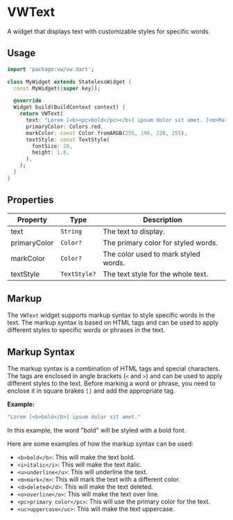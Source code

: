 # VWText

A widget that displays text with customizable styles for specific words.

## Usage

```dart
import 'package:vw/vw.dart';

class MyWidget extends StatelessWidget {
  const MyWidget({super.key});

  @override
  Widget build(BuildContext context) {
    return VWText(
      text: "Lorem [<b><pc>bold</pc></b>] ipsum dolor sit amet. [<m>Mark</m>] consectetur adipiscing elit. [<d>Deleted</d>]",
      primaryColor: Colors.red,
      markColor: const Color.fromARGB(255, 196, 228, 255),
      textStyle: const TextStyle(
        fontSize: 20,
        height: 1.6,
      ),
    );
  }
}
```

## Properties

| Property     | Type         | Description                          |
| ------------ | ------------ | ------------------------------------ |
| text         | `String`     | The text to display.                 |
| primaryColor | `Color?`     | The primary color for styled words.  |
| markColor    | `Color?`     | The color used to mark styled words. |
| textStyle    | `TextStyle?` | The text style for the whole text.   |

## Markup

The `VWText` widget supports markup syntax to style specific words in the text. The markup syntax is based on HTML tags and can be used to apply different styles to specific words or phrases in the text.

## Markup Syntax

The markup syntax is a combination of HTML tags and special characters. The tags are enclosed in angle brackets (`<` and `>`) and can be used to apply different styles to the text. Before marking a word or phrase, you need to enclose it in square brakes `[]` and add the appropriate tag.

**Example:**

```dart
"Lorem [<b>bold</b>] ipsum dolor sit amet."
```

In this example, the word "bold" will be styled with a bold font.

Here are some examples of how the markup syntax can be used:

- `<b>bold</b>`: This will make the text bold.
- `<i>italic</i>`: This will make the text italic.
- `<u>underline</u>`: This will underline the text.
- `<m>mark</m>`: This will mark the text with a different color.
- `<d>deleted</d>`: This will make the text deleted.
- `<o>overline</o>`: This will make the text over line.
- `<pc>primary color</pc>`: This will use the primary color for the text.
- `<uc>uppercase</uc>`: This will make the text uppercase.
